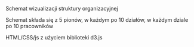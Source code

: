 Schemat wizualizacji struktury organizacyjnej

Schemat składa się z 5 pionów, w każdym po 10 działów, w każdym dziale po 10 pracowników

HTML/CSS/js z użyciem biblioteki d3.js
